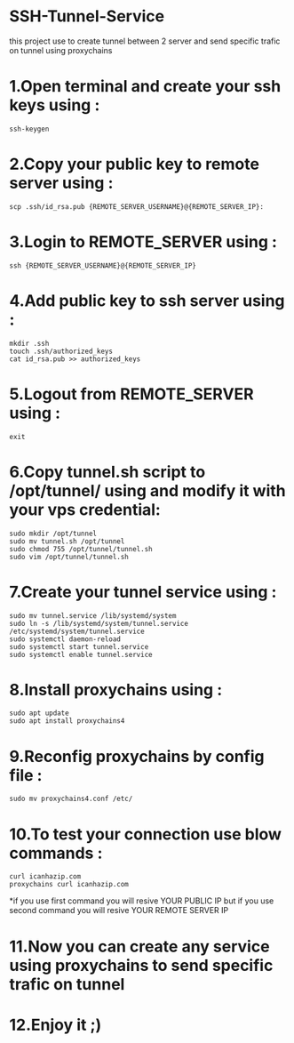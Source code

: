 # SSH-Tunnel-Service
this project use to create tunnel between 2 server and send specific trafic on tunnel using proxychains

# 1.Open terminal and create your ssh keys using :
```
ssh-keygen
```

# 2.Copy your public key to remote server using :
```
scp .ssh/id_rsa.pub {REMOTE_SERVER_USERNAME}@{REMOTE_SERVER_IP}:
```

# 3.Login to REMOTE_SERVER using :
```
ssh {REMOTE_SERVER_USERNAME}@{REMOTE_SERVER_IP}
```

# 4.Add public key to ssh server using :
```
mkdir .ssh
touch .ssh/authorized_keys
cat id_rsa.pub >> authorized_keys
```

# 5.Logout from REMOTE_SERVER using :
```
exit
```

# 6.Copy tunnel.sh script to /opt/tunnel/ using and modify it with your vps credential:
```
sudo mkdir /opt/tunnel
sudo mv tunnel.sh /opt/tunnel
sudo chmod 755 /opt/tunnel/tunnel.sh
sudo vim /opt/tunnel/tunnel.sh
```

# 7.Create your tunnel service using :
```
sudo mv tunnel.service /lib/systemd/system
sudo ln -s /lib/systemd/system/tunnel.service /etc/systemd/system/tunnel.service
sudo systemctl daemon-reload
sudo systemctl start tunnel.service
sudo systemctl enable tunnel.service
```

# 8.Install proxychains using :
```
sudo apt update
sudo apt install proxychains4
```

# 9.Reconfig proxychains by config file :
```
sudo mv proxychains4.conf /etc/
```

# 10.To test your connection use blow commands :
```
curl icanhazip.com
proxychains curl icanhazip.com
```
*if you use first command you will resive YOUR PUBLIC IP but if you use  second command you will resive YOUR REMOTE SERVER IP
  
# 11.Now you can create any service using proxychains to send specific trafic on tunnel

# 12.Enjoy it ;)
